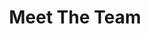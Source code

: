 ---
title: Meet The Team

members: 
  - 
    image: team-1.jpg
    name: Jonathon Andrew
    designation: CEO, Project Manager
    about: Lorem ipsum dolor sit amet, consectetur adipisicing elit, sed do eiusmod tempor incididunt ut labore et dolore
    facebook: '#'
    twitter: '#'
    linkedin: '#'
    googleplus: '#'
  - 
    image: team-2.jpg
    name: Jesmin Martina
    designation: CEO, Project Manager
    about: Lorem ipsum dolor sit amet, consectetur adipisicing elit, sed do eiusmod tempor incididunt ut labore et dolore .
    facebook: '#'
    twitter: '#'
    linkedin: '#'
    googleplus: '#'
  - 
    image: team-3.jpg
    name: Deu John
    designation: CEO, Project Manager
    about: Lorem ipsum dolor sit amet, consectetur adipisicing elit, sed do eiusmod tempor incididunt ut labore et dolore .
    facebook: '#'
    twitter: '#'
    linkedin: '#'
    googleplus: '#' 
  - 
    image: team-4.jpg
    name: Anderson Martin
    designation: CEO, Project Manager
    about: Lorem ipsum dolor sit amet, consectetur adipisicing elit, sed do eiusmod tempor incididunt ut labore et dolore .
    facebook: '#'
    twitter: '#'
    linkedin: '#'
    googleplus: '#'
---